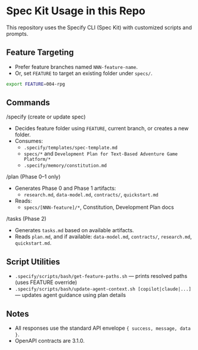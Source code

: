 # Spec Kit Usage in this Repo

This repository uses the Specify CLI (Spec Kit) with customized scripts and prompts.

## Feature Targeting
- Prefer feature branches named `NNN-feature-name`.
- Or, set `FEATURE` to target an existing folder under `specs/`.

```bash
export FEATURE=004-rpg
```

## Commands

/specify (create or update spec)
- Decides feature folder using `FEATURE`, current branch, or creates a new folder.
- Consumes:
  - `.specify/templates/spec-template.md`
  - `specs/*` and `Development Plan for Text-Based Adventure Game Platform/*`
  - `.specify/memory/constitution.md`

/plan (Phase 0–1 only)
- Generates Phase 0 and Phase 1 artifacts:
  - `research.md`, `data-model.md`, `contracts/`, `quickstart.md`
- Reads:
  - `specs/[NNN-feature]/*`, Constitution, Development Plan docs

/tasks (Phase 2)
- Generates `tasks.md` based on available artifacts.
- Reads `plan.md`, and if available: `data-model.md`, `contracts/`, `research.md`, `quickstart.md`.

## Script Utilities
- `.specify/scripts/bash/get-feature-paths.sh` — prints resolved paths (uses FEATURE override)
- `.specify/scripts/bash/update-agent-context.sh [copilot|claude|...]` — updates agent guidance using plan details

## Notes
- All responses use the standard API envelope `{ success, message, data }`.
- OpenAPI contracts are 3.1.0.
